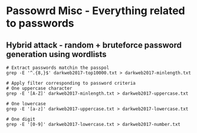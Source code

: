 # Passowrd Misc - Everything related to passwords

## Hybrid attack - random + bruteforce password generation using wordlists
```
# Extract passwords matchin the passpol
grep -E '^.{8,}$' darkweb2017-top10000.txt > darkweb2017-minlength.txt

# Apply filter corresponding to password criteria
# One uppercase character
grep -E '[A-Z]' darkweb2017-minlength.txt > darkweb2017-uppercase.txt

# One lowercase
grep -E '[a-z]' darkweb2017-uppercase.txt > darkweb2017-lowercase.txt

# One digit
grep -E '[0-9]' darkweb2017-lowercase.txt > darkweb2017-number.txt
```
